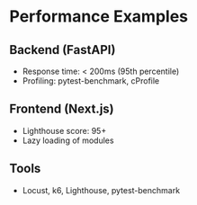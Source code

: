 # Performance Examples

## Backend (FastAPI)
- Response time: < 200ms (95th percentile)
- Profiling: pytest-benchmark, cProfile

## Frontend (Next.js)
- Lighthouse score: 95+
- Lazy loading of modules

## Tools
- Locust, k6, Lighthouse, pytest-benchmark
